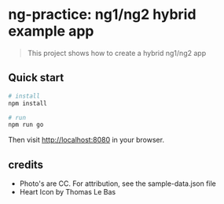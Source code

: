 # ng-practice: ng1/ng2 hybrid example app

> This project shows how to create a hybrid ng1/ng2 app

## Quick start

```bash
# install 
npm install

# run
npm run go
```

Then visit [http://localhost:8080](http://localhost:8080) in your browser. 

## credits

* Photo's are CC. For attribution, see the sample-data.json file
* Heart Icon by Thomas Le Bas
